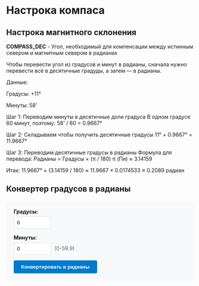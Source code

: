 # Настрока компаса

## Настрока магнитного склонения

**COMPASS_DEC** - Угол, необходимый для компенсации между истинным севером и магнитным севером в радианах


Чтобы перевести угол из градусов и минут в радианы, сначала нужно перевести всё в десятичные градуды, а затем — в радианы.

Данные:

Градусы: +11°

Минуты: 58'

Шаг 1: Переводим минуты в десятичные доли градуса
В одном градусе 60 минут, поэтому:
58' / 60 = 0.9667°

Шаг 2: Складываем чтобы получить десятичные градусы
11° + 0.9667° = 11.9667°

Шаг 3: Переводим десятичные градусы в радианы
Формула для перевода: Радианы = Градусы × (π / 180)
π (Пи) ≈ 3.14159

Итак:
11.9667° × (3.14159 / 180) ≈ 11.9667 × 0.0174533 ≈ 0.2089 радиан

## Конвертер градусов в радианы

<form onsubmit="convertToRadians(); return false;" style="background: #f8f9fa; padding: 20px; border-radius: 8px; margin: 20px 0;">
  <div style="margin-bottom: 15px;">
    <label style="font-weight: bold; display: block; margin-bottom: 5px;">Градусы:</label>
    <input type="number" id="degrees" min="0" max="359" value="0" style="padding: 8px; border: 1px solid #ddd; border-radius: 4px; width: 100px;">
  </div>
  
  <div style="margin-bottom: 15px;">
    <label style="font-weight: bold; display: block; margin-bottom: 5px;">Минуты:</label>
    <input type="number" id="minutes" min="0" max="59" value="0" step="0.1" style="padding: 8px; border: 1px solid #ddd; border-radius: 4px; width: 100px;">
    <span style="color: #666; margin-left: 5px;">(0-59.9)</span>
  </div>
  
  <button type="submit" style="background: #007acc; color: white; padding: 10px 20px; border: none; border-radius: 4px; cursor: pointer; font-weight: bold;">
    Конвертировать в радианы
  </button>
</form>

<div id="conversionResult" style="display: none; background: #e8f5e8; padding: 15px; border-radius: 6px; border-left: 4px solid #4caf50; margin: 20px 0;">
  <h4 style="margin-top: 0; color: #2e7d32;">Результат:</h4>
  <div id="resultDetails"></div>
</div>

<script>
function convertToRadians() {
  // Получаем значения из формы
  const degrees = parseInt(document.getElementById('degrees').value) || 0;
  const minutes = parseFloat(document.getElementById('minutes').value) || 0;
  
  // Проверяем корректность минут
  if (minutes < 0 || minutes >= 60) {
    alert('Минуты должны быть в диапазоне от 0 до 59.9');
    return;
  }
  
  // Конвертируем в десятичные градусы
  const decimalDegrees = degrees + (minutes / 60);
  
  // Конвертируем в радианы
  const radians = decimalDegrees * (Math.PI / 180);
  
  // Показываем результат
  const resultDiv = document.getElementById('conversionResult');
  const detailsDiv = document.getElementById('resultDetails');
  
  detailsDiv.innerHTML = `
    <p><strong>Входные данные:</strong> ${degrees}° ${minutes}'</p>
    <p><strong>Десятичные градусы:</strong> ${decimalDegrees.toFixed(6)}°</p>
    <p><strong>Радианы:</strong> ${radians.toFixed(6)} rad</p>
    <p><strong>Формула:</strong> (${degrees} + ${minutes}/60) × π/180 = ${radians.toFixed(6)}</p>
  `;
  
  resultDiv.style.display = 'block';
}

// Автоматический расчет при изменении значений
document.getElementById('degrees').addEventListener('input', convertToRadians);
document.getElementById('minutes').addEventListener('input', convertToRadians);

// Выполняем первоначальный расчет
convertToRadians();
</script>


